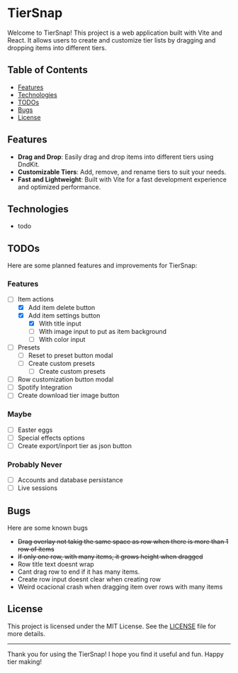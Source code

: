 # TierSnap

Welcome to TierSnap! This project is a web application built with Vite and React. It allows users to create and customize tier lists by dragging and dropping items into different tiers.

## Table of Contents

- [Features](#features)
- [Technologies](#technologies)
- [TODOs](#todos)
- [Bugs](#bugs)
- [License](#license)

## Features

- **Drag and Drop**: Easily drag and drop items into different tiers using DndKit.
- **Customizable Tiers**: Add, remove, and rename tiers to suit your needs.
- **Fast and Lightweight**: Built with Vite for a fast development experience and optimized performance.

## Technologies

- todo

## TODOs

Here are some planned features and improvements for TierSnap:

### Features

- [ ] Item actions
  - [x] Add item delete button
  - [x] Add item settings button
    - [x] With title input
    - [ ] With image input to put as item background
    - [ ] With color input
- [ ] Presets
  - [ ] Reset to preset button modal
  - [ ] Create custom presets
    - [ ] Create custom presets
- [ ] Row customization button modal
- [ ] Spotify Integration
- [ ] Create download tier image button

### Maybe

- [ ] Easter eggs
- [ ] Special effects options
- [ ] Create export/inport tier as json button

### Probably Never

- [ ] Accounts and database persistance
- [ ] Live sessions

## Bugs

Here are some known bugs

- ~~Drag overlay not takig the same space as row when there is more than 1 row of items~~
- ~~If only one row, with many items, it grows height when dragged~~
- Row title text doesnt wrap
- Cant drag row to end if it has many items.
- Create row input doesnt clear when creating row
- Weird ocacional crash when dragging item over rows with many items

## License

This project is licensed under the MIT License. See the [LICENSE](LICENSE) file for more details.

---

Thank you for using the TierSnap! I hope you find it useful and fun. Happy tier making!
